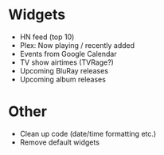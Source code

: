 Widgets
=======
* HN feed (top 10)
* Plex: Now playing / recently added
* Events from Google Calendar
* TV show airtimes (TVRage?)
* Upcoming BluRay releases
* Upcoming album releases

Other
=====
* Clean up code (date/time formatting etc.)
* Remove default widgets

